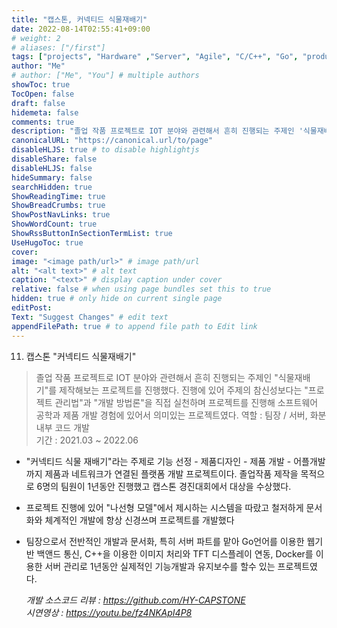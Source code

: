 ```yaml
---
title: "캡스톤, 커넥티드 식물재배기"
date: 2022-08-14T02:55:41+09:00
# weight: 2
# aliases: ["/first"]
tags: ["projects", "Hardware" ,"Server", "Agile", "C/C++", "Go", "product"]
author: "Me"
# author: ["Me", "You"] # multiple authors
showToc: true
TocOpen: false
draft: false
hidemeta: false
comments: true
description: "졸업 작품 프로젝트로 IOT 분야와 관련해서 흔히 진행되는 주제인 '식물재배기'를 제작해보는 프로젝트"
canonicalURL: "https://canonical.url/to/page"
disableHLJS: true # to disable highlightjs
disableShare: false
disableHLJS: false
hideSummary: false
searchHidden: true
ShowReadingTime: true
ShowBreadCrumbs: true
ShowPostNavLinks: true
ShowWordCount: true
ShowRssButtonInSectionTermList: true
UseHugoToc: true
cover:
image: "<image path/url>" # image path/url
alt: "<alt text>" # alt text
caption: "<text>" # display caption under cover
relative: false # when using page bundles set this to true
hidden: true # only hide on current single page
editPost:
Text: "Suggest Changes" # edit text
appendFilePath: true # to append file path to Edit link
---
```


 11. 캡스톤 "커넥티드 식물재배기"
> 졸업 작품 프로젝트로 IOT 분야와 관련해서 흔히 진행되는 주제인 "식물재배기"를 제작해보는 프로젝트를 진행했다. 진행에 있어 주제의 참신성보다는 "프로젝트 관리법"과 "개발 방법론"을 직접 실천하며 프로젝트를 진행해 소프트웨어 공학과 제품 개발 경험에 있어서 의미있는 프로젝트였다.
> 역할 : 팀장 / 서버, 화분 내부 코드 개발  
> 기간 : 2021.03 ~ 2022.06
- "커넥티드 식물 재배기"라는 주제로 기능 선정 - 제품디자인 - 제품 개발 - 어플개발까지 제품과 네트워크가 연결된 플랫폼 개발 프로젝트이다. 졸업작품 제작을 목적으로 6명의 팀원이 1년동안 진행했고 캡스톤 경진대회에서 대상을 수상했다.
- 프로젝트 진행에 있어 "나선형 모델"에서 제시하는 시스템을 따랐고 철저하게 문서화와 체계적인 개발에 항상 신경쓰며 프로젝트를 개발했다
- 팀장으로서 전반적인 개발과 문서화, 특히 서버 파트를 맡아 Go언어를 이용한 웹기반 백앤드 통신, C++을 이용한 이미지 처리와 TFT 디스플레이 연동, Docker를 이용한 서버 관리로 1년동안 실제적인 기능개발과 유지보수를 할수 있는 프로젝트였다.

  *개발 소스코드 리뷰 : https://github.com/HY-CAPSTONE*  
  *시연영상 : https://youtu.be/fz4NKApI4P8*